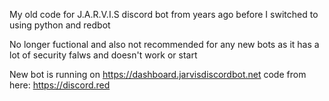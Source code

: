My old code for J.A.R.V.I.S discord bot from years ago before I switched to using python and redbot 

No longer fuctional and also not recommended for any new bots as it has a lot of security falws and doesn't work or start

New bot is running on
https://dashboard.jarvisdiscordbot.net
code from here:
https://discord.red
